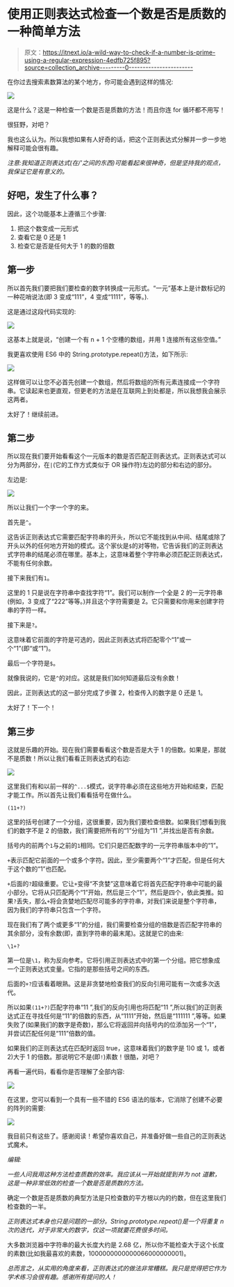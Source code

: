 # 使用正则表达式检查一个数是否是质数的一种简单方法

> 原文：<https://itnext.io/a-wild-way-to-check-if-a-number-is-prime-using-a-regular-expression-4edfb725f895?source=collection_archive---------0----------------------->

在你过去搜索素数算法的某个地方，你可能会遇到这样的情况:

![](img/17b01fbd305cfa8f7ba405416b6503b3.png)

这是什么？这是一种检查一个数是否是质数的方法！而且你连 for 循环都不用写！

很狂野，对吧？

我也这么认为。所以我想如果有人好奇的话，把这个正则表达式分解并一步一步地解释可能会很有趣。

*注意:我知道正则表达式(在/'之间的东西)可能看起来很神奇，但是坚持我的观点，我保证它是有意义的。*

## 好吧，发生了什么事？

因此，这个功能基本上遵循三个步骤:

1.  把这个数变成一元形式
2.  查看它是 0 还是 1
3.  检查它是否是任何大于 1 的数的倍数

## 第一步

所以首先我们要把我们要检查的数字转换成一元形式。“一元”基本上是计数标记的一种花哨说法(即 3 变成“111”，4 变成“1111”，等等。).

这是通过这段代码实现的:

![](img/7188b84107e320c6284089f8440d6c67.png)

这基本上就是说，“创建一个有 n + 1 个空槽的数组，并用 1 连接所有这些空值。”

我更喜欢使用 ES6 中的 String.prototype.repeat()方法，如下所示:

![](img/d9ae83a41f34088449b983c1863e1701.png)

这样做可以让您不必首先创建一个数组，然后将数组的所有元素连接成一个字符串。它读起来也更直观，但更老的方法是在互联网上到处都是，所以我想我会展示这两者。

太好了！继续前进。

## 第二步

所以现在我们要开始看看这个一元版本的数是否匹配正则表达式。正则表达式可以分为两部分，在`|`(它的工作方式类似于 OR 操作符)左边的部分和右边的部分。

左边是:

![](img/dac75f751cb4c1bf68e8426c44b69b84.png)

所以让我们一个字一个字的来。

首先是`^`。

这告诉正则表达式它需要匹配字符串的开头，所以它不能找到从中间、结尾或除了开头以外的任何地方开始的模式。这个家伙是`$`的对等物，它告诉我们的正则表达式字符串的结尾必须在哪里。基本上，这意味着整个字符串必须匹配正则表达式，不能有任何余数。

接下来我们有`1`。

这里的 1 只是说在字符串中查找字符“1”。我们可以制作一个全是 2 的一元字符串(例如，3 变成了“222”等等。)并且这个字符需要是 2。它只需要和你用来创建字符串的字符一样。

接下来是`?`。

这意味着它前面的字符是可选的，因此正则表达式将匹配零个“1”或一个“1”(即“或“1”)。

最后一个字符是`$`。

就像我说的，它是`^`的对应。这就是我们如何知道最后没有余数！

因此，正则表达式的这一部分完成了步骤 2，检查传入的数字是 0 还是 1。

太好了！下一个！

## 第三步

这就是乐趣的开始。现在我们需要看看这个数是否是大于 1 的倍数。如果是，那就不是质数！所以让我们看看正则表达式的右边:

![](img/45410bd10d4a843f59dc66ed592d05a1.png)

这里我们有和以前一样的`^...$`模式，说字符串必须在这些地方开始和结束，匹配才能工作。所以首先让我们看看括号在做什么。

`(11+?)`

这里的括号创建了一个分组，这很重要，因为我们要检查倍数。如果我们想看到我们的数字不是 2 的倍数，我们需要把所有的“1”分组为“11 ”,并找出是否有余数。

括号内的前两个`1`与之前的`1`相同。它们只是匹配数字的一元字符串版本中的“1”。

`+`表示匹配它前面的一个或多个字符。因此，至少需要两个“1”才匹配，但是任何大于这个数的“1”也匹配。

`+`后面的`?`超级重要。它让`+`变得“不贪婪”这意味着它将首先匹配字符串中可能的最小部分。它将从只匹配两个“1”开始，然后是三个“1”，然后是四个，依此类推。如果`?`丢失，那么`+`将会贪婪地匹配尽可能多的字符串，对我们来说是整个字符串，因为我们的字符串只包含一个字符。

现在我们有了两个或更多“1”的分组，我们需要检查分组的倍数是否匹配字符串的其余部分，没有余数(即，直到字符串的最末尾)。这就是它的由来:

`\1+?`

第一位是`\1`，称为反向参考。它将引用正则表达式中的第一个分组。把它想象成一个正则表达式变量。它指的是那些括号之间的东西。

后面的`+?`应该看着眼熟。这是非贪婪地检查我们的反向引用可能有一次或多次迭代。

所以如果`(11+?)`匹配字符串“11 ”,我们的反向引用也将匹配“11 ”,所以我们的正则表达式正在寻找任何是“11”的倍数的东西，从“1111”开始，然后是“111111 ”,等等。如果失败了(如果我们的数字是奇数)，那么它将返回并向括号内的位添加另一个“1”，并尝试匹配任何是“111”倍数的值。

如果我们的正则表达式在匹配时返回 true，这意味着我们的数字是 1)0 或 1，或者 2)大于 1 的倍数。那说明它不是(即`!`)素数！很酷，对吧？

再看一遍代码，看看你是否理解了全部内容:

![](img/17b01fbd305cfa8f7ba405416b6503b3.png)

在这里，您可以看到一个具有一些不错的 ES6 语法的版本，它消除了创建不必要的阵列的需要:

![](img/367a47f3a94c53d0a47387a401a39ad2.png)

我目前只有这些了。感谢阅读！希望你喜欢自己，并准备好做一些自己的正则表达式魔术。

*编辑:*

*一些人问我用这种方法检查质数的效率。我应该从一开始就提到并为 not 道歉，这是一种非常低效的检查一个数是否是质数的方法。*

确定一个数是否是质数的典型方法是只检查数的平方根以内的约数，但在这里我们检查数的一半。

*正则表达式本身也只是问题的一部分。String.prototype.repeat()是一个将重复 n 次的迭代，对于非常大的数字，仅这一项就要花费很多时间。*

大多数浏览器中字符串的最大长度大约是 2.68 亿，所以你不能检查大于这个长度的素数(比如我最喜欢的素数，1000000000000066000000001)。

*总而言之，从实用的角度来看，正则表达式的做法非常糟糕。我只是觉得把它作为学术练习会很有趣。感谢所有提问的人！*
